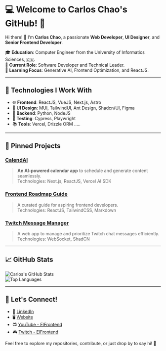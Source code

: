 # 💻 Welcome to Carlos Chao's GitHub! 🌟  

Hi there! 👋 I’m **Carlos Chao**, a passionate **Web Developer**, **UI Designer**, and **Senior Frontend Developer**.  

🎓 **Education**: Computer Engineer from the University of Informatics Sciences, 🇨🇺.  
💼 **Current Role**: Software Developer and Technical Leader.  
🌱 **Learning Focus**: Generative AI, Frontend Optimization, and ReactJS.  

---

## 🚀 **Technologies I Work With**  
- 🌐 **Frontend**: ReactJS, VueJS, Next.js, Astro  
- 🎨 **UI Design**: MUI, TailwindUI, Ant Design, Shadcn/UI, Figma  
- 🐍 **Backend**: Python, NodeJS
- 🧪 **Testing**: Cypress, Playwright  
- 📚 **Tools**: Vercel, Drizzle ORM .....  

---

## 📌 **Pinned Projects**  

### [CalendAI](https://github.com/your-repo-link)
> **An AI-powered calendar app** to schedule and generate content seamlessly.  
Technologies: Next.js, ReactJS, Vercel AI SDK  

### [Frontend Roadmap Guide](https://github.com/your-repo-link)
> A curated guide for aspiring frontend developers.  
Technologies: ReactJS, TailwindCSS, Markdown  

### [Twitch Message Manager](https://github.com/your-repo-link)
> A web app to manage and prioritize Twitch chat messages efficiently.  
Technologies: WebSocket, ShadCN  

---

## 📈 **GitHub Stats**  
![Carlos's GitHub Stats](https://github-readme-stats.vercel.app/api?username=your-username&show_icons=true&theme=radical)  
![Top Languages](https://github-readme-stats.vercel.app/api/top-langs/?username=your-username&layout=compact&theme=radical)  

---

## 🌟 **Let's Connect!**  
- 💼 [LinkedIn](https://linkedin.com/in/your-profile)  
- 🖥️ [Website](https://your-website.com)  
- 📺 [YouTube - ElFrontend](https://youtube.com/@ElFrontend)  
- 🎮 [Twitch - ElFrontend](https://twitch.tv/elfrontend)  

Feel free to explore my repositories, contribute, or just drop by to say hi! 🚀  
